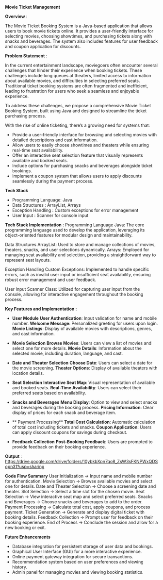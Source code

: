 **Movie Ticket Management**

**Overview** :

The Movie Ticket Booking System is a Java-based application that allows users to book movie tickets online. It provides a user-friendly interface for selecting movies, choosing showtimes, and purchasing tickets along with snacks and beverages. The system also includes features for user feedback and coupon application for discounts.

**Problem Statement** :

In the current entertainment landscape, moviegoers often encounter several challenges that hinder their experience when booking tickets. These challenges include long queues at theaters, limited access to information about available movies, and difficulties in selecting preferred seats. Traditional ticket booking systems are often fragmented and inefficient, leading to frustration for users who seek a seamless and enjoyable experience.

To address these challenges, we propose a comprehensive Movie Ticket Booking System, built using Java and designed to streamline the ticket purchasing process.

With the rise of online ticketing, there’s a growing need for systems that:

- Provide a user-friendly interface for browsing and selecting movies with detailed descriptions and cast information.
- Allow users to easily choose showtimes and theaters while ensuring real-time seat availability.
- Offer an interactive seat selection feature that visually represents available and booked seats.
- Include options for purchasing snacks and beverages alongside ticket bookings.
- Implement a coupon system that allows users to apply discounts seamlessly during the payment process.

**Tech Stack**
- Programming Language: Java
- Data Structures : ArrayList, Arrays
- Exception Handling : Custom exceptions for error management
- User  Input : Scanner for console input

**Tech Stack Implementation** :
Programming Language
Java: The core programming language used to develop the application, leveraging its object-oriented features for modular design and maintainability.

Data Structures
ArrayList:
Used to store and manage collections of movies, theaters, snacks, and user selections dynamically.
Arrays:
Employed for managing seat availability and selection, providing a straightforward way to represent seat layouts.

Exception Handling
Custom Exceptions:
Implemented to handle specific errors, such as invalid user input or insufficient seat availability, ensuring robust error management and user feedback.

User Input
Scanner Class:
Utilized for capturing user input from the console, allowing for interactive engagement throughout the booking process.

**Key Features and Implementation** :
- **User Module**
**User Authentication**:
Input validation for name and mobile number.
**Welcome Message**:
Personalized greeting for users upon login.
**Movie Listings**:
Display of available movies with descriptions, genres, and cast information.

- **Movie Selection**
**Browse Movies**:
Users can view a list of movies and select one for more details.
**Movie Details**:
Information about the selected movie, including duration, language, and cast.

- **Date and Theater Selection**
**Choose Date**:
Users can select a date for the movie screening.
**Theater Options**:
Display of available theaters with location details.

- **Seat Selection**
**Interactive Seat Map**:
Visual representation of available and booked seats.
**Real-Time Availability**:
Users can select their preferred seats based on availability.

- **Snacks and Beverages**
**Menu Display**:
Option to view and select snacks and beverages during the booking process.
**Pricing Information**:
Clear display of prices for each snack and beverage item.

- ** Payment Processing**
**Total Cost Calculation**:
Automatic calculation of total cost including tickets and snacks.
**Coupon Application**:
Users can apply discount coupons for savings during checkout.

- **Feedback Collection**
**Post-Booking Feedback**:
Users are prompted to provide feedback on their booking experience.

**Output** :
https://drive.google.com/drive/folders/10ybkbXpn7qo8_ZsW3sFKNPWxQDSopn31?usp=sharing

**Code Flow Summary**
User Initialization                             →     Input name and mobile number for authentication.
Movie Selection                                 →     Browse available movies and select one for details.
Date and Theater Selection                      →     Choose a screening date and theater.
Slot Selection                                  →     Select a time slot for the chosen movie.
Seat Selection                                  →     View interactive seat map and select preferred seats.
Snacks and Beverages                            →     Choose snacks and beverages to add to the order.
Payment Processing                              →     Calculate total cost, apply coupons, and process payment.
Ticket Generation                               →     Generate and display digital ticket with booking details.
Feedback Collection                             →     Prompt user for feedback on their booking experience.
End of Process                                  →     Conclude the session and allow for a new booking or exit.

**Future Enhancements**
- Database integration for persistent storage of user data and bookings.
- Graphical User Interface (GUI) for a more interactive experience.
- Online payment gateway integration for secure transactions.
- Recommendation system based on user preferences and viewing history.
- Admin panel for managing movies and viewing booking statistics.


